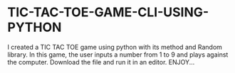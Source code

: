 # TIC-TAC-TOE-GAME-CLI-USING-PYTHON
I created a TIC TAC TOE game using python with its method and Random library.
In this game, the user inputs a number from 1 to 9 and plays against the computer.
Download the file and run it in an editor.
ENJOY...
